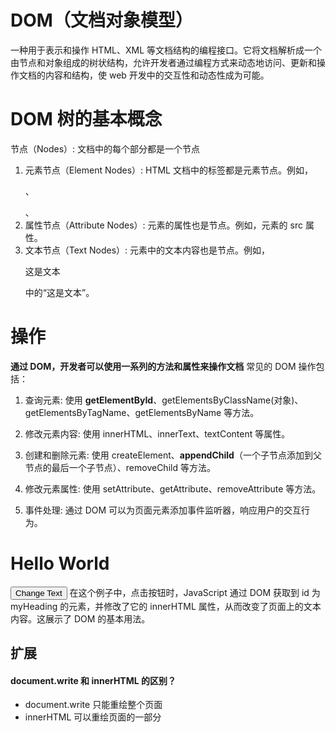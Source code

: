 # DOM（文档对象模型）

一种用于表示和操作 HTML、XML 等文档结构的编程接口。它将文档解析成一个由节点和对象组成的树状结构，允许开发者通过编程方式来动态地访问、更新和操作文档的内容和结构，使 web 开发中的交互性和动态性成为可能。

# DOM 树的基本概念

节点（Nodes）: 文档中的每个部分都是一个节点

1. 元素节点（Element Nodes）: HTML 文档中的标签都是元素节点。例如，<p>、<div>、<span>
2. 属性节点（Attribute Nodes）: 元素的属性也是节点。例如，<img src>元素的 src 属性。
3. 文本节点（Text Nodes）: 元素中的文本内容也是节点。例如，<p>这是文本</p>中的“这是文本”。

# 操作

**通过 DOM，开发者可以使用一系列的方法和属性来操作文档**
常见的 DOM 操作包括：

1. 查询元素: 使用 **getElementById**、getElementsByClassName(对象)、getElementsByTagName、getElementsByName 等方法。

2. 修改元素内容: 使用 innerHTML、innerText、textContent 等属性。

3. 创建和删除元素: 使用 createElement、**appendChild**（一个子节点添加到父节点的最后一个子节点）、removeChild 等方法。

4. 修改元素属性: 使用 setAttribute、getAttribute、removeAttribute 等方法。

5. 事件处理: 通过 DOM 可以为页面元素添加事件监听器，响应用户的交互行为。

<!DOCTYPE html>
<html>
<head>
  <title>DOM Example</title>
</head>
<body>

  <h1 id="myHeading">Hello World</h1>
  <button onclick="changeText()">Change Text</button>

  <script>
    function changeText() {
      var heading = document.getElementById("myHeading");
      heading.innerHTML = "New Text!";
    }
  </script>

</body>
</html>
在这个例子中，点击按钮时，JavaScript 通过 DOM 获取到 id 为 myHeading 的元素，并修改了它的 innerHTML 属性，从而改变了页面上的文本内容。这展示了 DOM 的基本用法。

## 扩展

#### document.write 和 innerHTML 的区别？

- document.write 只能重绘整个页面
- innerHTML 可以重绘页面的一部分
